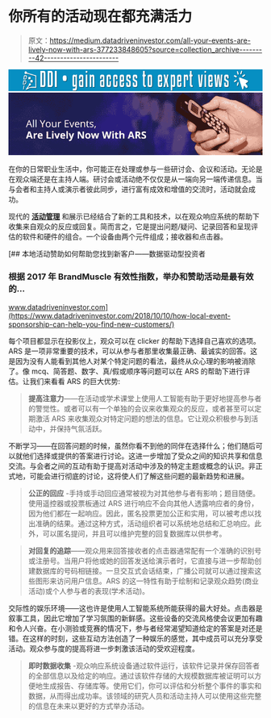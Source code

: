 # 你所有的活动现在都充满活力

> 原文：<https://medium.datadriveninvestor.com/all-your-events-are-lively-now-with-ars-377233848605?source=collection_archive---------42----------------------->

[![](img/5227b6caedcc35e3e0cdbefc050d617b.png)](http://www.track.datadriveninvestor.com/1B9E)![](img/038b810940c2ee399f70883bf6fd45e4.png)

在你的日常职业生活中，你可能正在处理或参与一些研讨会、会议和活动。无论是在观众端还是在主持人端。研讨会或活动绝不仅仅是从一端向另一端传递信息。当与会者和主持人或演示者彼此同步，进行富有成效和增值的交流时，活动就会成功。

现代的 [**活动管理**](http://24framesdigital.com/What-we-do/Event-Management.php) 和展示已经结合了新的工具和技术，以在观众响应系统的帮助下收集来自观众的反应或回复。简而言之，它是提出问题/疑问、记录回答和呈现评估的软件和硬件的组合。一个设备由两个元件组成；接收器和点击器。

[](https://www.datadriveninvestor.com/2018/10/10/how-local-event-sponsorship-can-help-you-find-new-customers/) [## 本地活动赞助如何帮助您找到新客户——数据驱动型投资者

### 根据 2017 年 BrandMuscle 有效性指数，举办和赞助活动是最有效的…

www.datadriveninvestor.com](https://www.datadriveninvestor.com/2018/10/10/how-local-event-sponsorship-can-help-you-find-new-customers/) 

每个项目都显示在投影仪上，观众可以在 clicker 的帮助下选择自己喜欢的选项。ARS 是一项非常重要的技术，可以从参与者那里收集最正确、最诚实的回答。这是因为没有人能看到其他人对某个特定问题的看法，最终从众心理的影响被消除了。像 mcq、简答题、数字、真/假或顺序等问题可以在 ARS 的帮助下进行评估。让我们来看看 ARS 的巨大优势:

>**提高注意力**——在活动或学术课堂上使用人工智能有助于更好地提高参与者的警觉性。或者可以有一个单独的会议来收集观众的反应，或者甚至可以定期激活 ARS 来收集观众对特定问题的想法的信息。它让观众积极参与到活动中，并保持气氛活跃。

不断学习——在回答问题的时候，虽然你看不到他的同伴在选择什么；他们随后可以就他们选择或提供的答案进行讨论。这进一步增加了受众之间的知识共享和信息交流。与会者之间的互动有助于提高对活动中涉及的特定主题或概念的认识。非正式地，可能会进行彻底的讨论，这将使人们了解这些问题的最新趋势和进展。

>**公正的回应** -手持或手动回应通常被视为对其他参与者有影响；题目随便。使用遥控器或投票板通过 ARS 进行响应不会向其他人透露响应者的身份，因为他们都在一起响应。因此，匿名投票更加公正和实用，可以被考虑以找出准确的结果。通过这种方式，活动组织者可以系统地总结和汇总响应。此外，可以匿名提问，并且可以维护完整的回复数据库以供参考。

>**对回复的追踪**——观众用来回答接收者的点击器通常配有一个准确的识别号或注册号。当用户将他或她的回答发送给演示者时，它直接与进一步帮助创建数据库的号码相链接。一旦交互式会话结束，广播公司就可以通过搜索这些图形来访问用户信息。ARS 的这一特性有助于绘制和记录观众趋势(商业活动)或个人参与者的表现(学术活动)。

交际性的娱乐环境——这也许是使用人工智能系统所能获得的最大好处。点击器是叙事工具，因此它增加了学习氛围的新鲜感。这些设备的交流风格使会议更加有趣和令人兴奋。在小测验或竞赛的情况下，参与者经常渴望知道给定的答案是对还是错。在这样的时刻，这些互动方法创造了一种娱乐的感觉，其中成员可以充分享受活动。观众参与度的提高将进一步刺激该活动的受欢迎程度。

>**即时数据收集** -观众响应系统设备通过软件运行，该软件记录并保存回答者的全部信息以及给定的响应。通过该软件存储的大规模数据库被证明可以方便地生成报告、存储库等。使用它们，你可以评估和分析整个事件的事实和数据，从而得出成功率。该领域的研究人员和活动主持人可以使用这些完整的信息在未来以更好的方式举办活动。